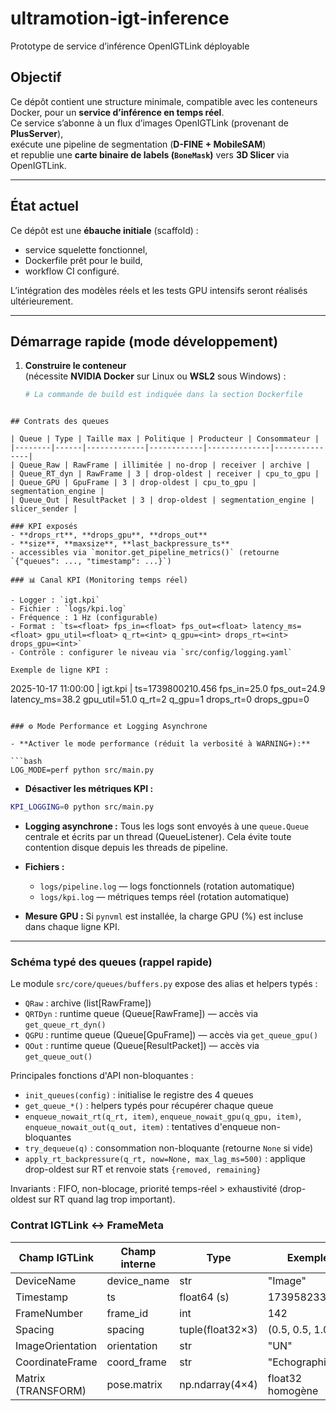 # ultramotion-igt-inference

Prototype de service d’inférence OpenIGTLink déployable

## Objectif
Ce dépôt contient une structure minimale, compatible avec les conteneurs Docker, pour un **service d’inférence en temps réel**.  
Ce service s’abonne à un flux d’images OpenIGTLink (provenant de **PlusServer**),  
exécute une pipeline de segmentation (**D-FINE + MobileSAM**)  
et republie une **carte binaire de labels (`BoneMask`)** vers **3D Slicer** via OpenIGTLink.

---

## État actuel
Ce dépôt est une **ébauche initiale** (scaffold) :
- service squelette fonctionnel,  
- Dockerfile prêt pour le build,  
- workflow CI configuré.  

L’intégration des modèles réels et les tests GPU intensifs seront réalisés ultérieurement.

---

## Démarrage rapide (mode développement)
1. **Construire le conteneur**  
   (nécessite **NVIDIA Docker** sur Linux ou **WSL2** sous Windows) :

   ```bash
   # La commande de build est indiquée dans la section Dockerfile

```

## Contrats des queues

| Queue | Type | Taille max | Politique | Producteur | Consommateur |
|--------|------|-------------|------------|--------------|---------------|
| Queue_Raw | RawFrame | illimitée | no-drop | receiver | archive |
| Queue_RT_dyn | RawFrame | 3 | drop-oldest | receiver | cpu_to_gpu |
| Queue_GPU | GpuFrame | 3 | drop-oldest | cpu_to_gpu | segmentation_engine |
| Queue_Out | ResultPacket | 3 | drop-oldest | segmentation_engine | slicer_sender |

### KPI exposés
- **drops_rt**, **drops_gpu**, **drops_out**
- **size**, **maxsize**, **last_backpressure_ts**
- accessibles via `monitor.get_pipeline_metrics()` (retourne `{"queues": ..., "timestamp": ...}`)

### 📊 Canal KPI (Monitoring temps réel)

- Logger : `igt.kpi`
- Fichier : `logs/kpi.log`
- Fréquence : 1 Hz (configurable)
- Format : `ts=<float> fps_in=<float> fps_out=<float> latency_ms=<float> gpu_util=<float> q_rt=<int> q_gpu=<int> drops_rt=<int> drops_gpu=<int>`
- Contrôle : configurer le niveau via `src/config/logging.yaml`

Exemple de ligne KPI :

```
2025-10-17 11:00:00 | igt.kpi | ts=1739800210.456 fps_in=25.0 fps_out=24.9 latency_ms=38.2 gpu_util=51.0 q_rt=2 q_gpu=1 drops_rt=0 drops_gpu=0
```

### ⚙️ Mode Performance et Logging Asynchrone

- **Activer le mode performance (réduit la verbosité à WARNING+):**

```bash
LOG_MODE=perf python src/main.py
```

- **Désactiver les métriques KPI :**

```bash
KPI_LOGGING=0 python src/main.py
```

- **Logging asynchrone :** Tous les logs sont envoyés à une `queue.Queue` centrale et écrits par un thread (QueueListener). Cela évite toute contention disque depuis les threads de pipeline.

- **Fichiers :**
   - `logs/pipeline.log` — logs fonctionnels (rotation automatique)
   - `logs/kpi.log` — métriques temps réel (rotation automatique)

- **Mesure GPU :** Si `pynvml` est installée, la charge GPU (%) est incluse dans chaque ligne KPI.

---


### Schéma typé des queues (rappel rapide)

Le module `src/core/queues/buffers.py` expose des alias et helpers typés :

- `QRaw`   : archive (list[RawFrame])
- `QRTDyn` : runtime queue (Queue[RawFrame]) — accès via `get_queue_rt_dyn()`
- `QGPU`   : runtime queue (Queue[GpuFrame])  — accès via `get_queue_gpu()`
- `QOut`   : runtime queue (Queue[ResultPacket]) — accès via `get_queue_out()`

Principales fonctions d'API non-bloquantes :

- `init_queues(config)` : initialise le registre des 4 queues
- `get_queue_*()` : helpers typés pour récupérer chaque queue
- `enqueue_nowait_rt(q_rt, item)`, `enqueue_nowait_gpu(q_gpu, item)`, `enqueue_nowait_out(q_out, item)` : tentatives d'enqueue non-bloquantes
- `try_dequeue(q)` : consommation non-bloquante (retourne `None` si vide)
- `apply_rt_backpressure(q_rt, now=None, max_lag_ms=500)` : applique drop-oldest sur RT et renvoie stats `{removed, remaining}`

Invariants : FIFO, non-blocage, priorité temps-réel > exhaustivité (drop-oldest sur RT quand lag trop important).


### Contrat IGTLink ↔ FrameMeta

| Champ IGTLink       | Champ interne   | Type              | Exemple             |
|---------------------|-----------------|-------------------|---------------------|
| DeviceName          | device_name     | str               | "Image"             |
| Timestamp           | ts              | float64 (s)       | 1739582334.23       |
| FrameNumber         | frame_id        | int               | 142                 |
| Spacing             | spacing         | tuple(float32×3)  | (0.5, 0.5, 1.0)     |
| ImageOrientation    | orientation     | str               | "UN"                |
| CoordinateFrame     | coord_frame     | str               | "Echographique"     |
| Matrix (TRANSFORM)  | pose.matrix     | np.ndarray(4×4)   | float32 homogène    |
